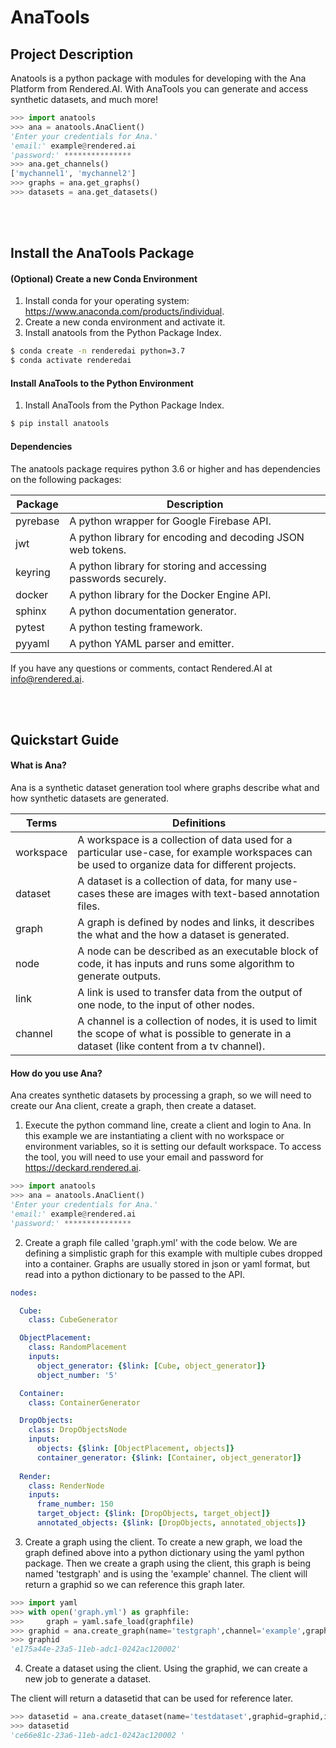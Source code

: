# AnaTools

## Project Description
Anatools is a python package with modules for developing with the Ana Platform from Rendered.AI.
With AnaTools you can generate and access synthetic datasets, and much more!
```python
>>> import anatools
>>> ana = anatools.AnaClient()
'Enter your credentials for Ana.'
'email:' example@rendered.ai
'password:' ***************
>>> ana.get_channels()
['mychannel1', 'mychannel2']
>>> graphs = ana.get_graphs()
>>> datasets = ana.get_datasets()
```

<br /><br />
## Install the AnaTools Package
#### (Optional) Create a new Conda Environment
1. Install conda for your operating system: https://www.anaconda.com/products/individual.
2. Create a new conda environment and activate it.
3. Install anatools from the Python Package Index.
```sh
$ conda create -n renderedai python=3.7
$ conda activate renderedai
```
#### Install AnaTools to the Python Environment
1. Install AnaTools from the Python Package Index.
```sh
$ pip install anatools
```
#### Dependencies
The anatools package requires python 3.6 or higher and has dependencies on the following packages:

| Package | Description |
|-|-|
| pyrebase| A python wrapper for Google Firebase API. |
| jwt | A python library for encoding and decoding JSON web tokens. |
| keyring | A python library for storing and accessing passwords securely. |
| docker | A python library for the Docker Engine API. |
| sphinx | A python documentation generator. |
| pytest | A python testing framework. |
| pyyaml | A python YAML parser and emitter. |

If you have any questions or comments, contact Rendered.AI at info@rendered.ai.

<br /><br />
## Quickstart Guide
#### What is Ana?
Ana is a synthetic dataset generation tool where graphs describe what and how synthetic datasets are generated.

| Terms | Definitions |
|-|-|
| workspace | A workspace is a collection of data used for a particular use-case, for example workspaces can be used to organize data for different projects.
| dataset | A dataset is a collection of data, for many use-cases these are images with text-based annotation files. |
| graph | A graph is defined by nodes and links, it describes the what and the how a dataset is generated. |
| node | A node can be described as an executable block of code, it has inputs and runs some algorithm to generate outputs. |
| link | A link is used to transfer data from the output of one node, to the input of other nodes. |
| channel | A channel is a collection of nodes, it is used to limit the scope of what is possible to generate in a dataset (like content from a tv channel). |

#### How do you use Ana?
Ana creates synthetic datasets by processing a graph, so we will need to create our Ana client, create a graph, then create a dataset.
1. Execute the python command line, create a client and login to Ana.
In this example we are instantiating a client with no workspace or environment variables, so it is setting our default workspace.
To access the tool, you will need to use your email and password for https://deckard.rendered.ai.
```python
>>> import anatools
>>> ana = anatools.AnaClient()
'Enter your credentials for Ana.'
'email:' example@rendered.ai
'password:' ***************
```
2. Create a graph file called 'graph.yml' with the code below. 
We are defining a simplistic graph for this example with multiple cubes dropped into a container.
Graphs are usually stored in json or yaml format, but read into a python dictionary to be passed to the API.
```yaml
nodes:

  Cube:
    class: CubeGenerator

  ObjectPlacement:
    class: RandomPlacement
    inputs: 
      object_generator: {$link: [Cube, object_generator]}
      object_number: '5'

  Container:
    class: ContainerGenerator

  DropObjects:
    class: DropObjectsNode
    inputs:
      objects: {$link: [ObjectPlacement, objects]}
      container_generator: {$link: [Container, object_generator]}
      
  Render:
    class: RenderNode
    inputs:
      frame_number: 150
      target_object: {$link: [DropObjects, target_object]}
      annotated_objects: {$link: [DropObjects, annotated_objects]}
```
3. Create a graph using the client.
To create a new graph, we load the graph defined above into a python dictionary using the yaml python package.
Then we create a graph using the client, this graph is being named 'testgraph' and is using the 'example' channel.
The client will return a graphid so we can reference this graph later.
```python
>>> import yaml
>>> with open('graph.yml') as graphfile:
>>>     graph = yaml.safe_load(graphfile)
>>> graphid = ana.create_graph(name='testgraph',channel='example',graph=graph)
>>> graphid
'e175a44e-23a5-11eb-adc1-0242ac120002'
```
4. Create a dataset using the client.
Using the graphid, we can create a new job to generate a dataset.

The client will return a datasetid that can be used for reference later.
``` python
>>> datasetid = ana.create_dataset(name='testdataset',graphid=graphid,interpretations='10',priority='1',seed='1',description='A simple dataset with cubes in a container.')
>>> datasetid
'ce66e81c-23a6-11eb-adc1-0242ac120002 '
```